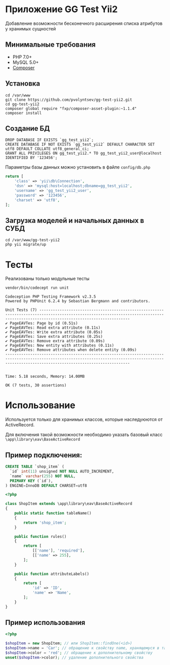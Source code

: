 # Приложение GG Test Yii2 #

Добавление возможности бесконечного расширения списка атрибутов у хранимых сущностей

## Минимальные требования
- PHP 7.0+
- MySQL 5.0+
- [Composer](https://getcomposer.org/download/)


## Установка

```
cd /var/www
git clone https://github.com/pvolyntsev/gg-test-yii2.git
cd gg-test-yii2
composer global require "fxp/composer-asset-plugin:~1.1.4"
composer install
```

## Создание БД
```
DROP DATABASE IF EXISTS `gg_test_yii2`;
CREATE DATABASE IF NOT EXISTS `gg_test_yii2` DEFAULT CHARACTER SET utf8 DEFAULT COLLATE utf8_general_ci;
GRANT ALL PRIVILEGES ON gg_test_yii2.* TO gg_test_yii2_user@localhost IDENTIFIED BY '123456';
```

Параметры базы данных можно установить в файле `config/db.php`
```php
return [
    'class' => 'yii\db\Connection',
    'dsn' => 'mysql:host=localhost;dbname=gg_test_yii2',
    'username' => 'gg_test_yii2_user',
    'password' => '123456',
    'charset' => 'utf8',
];
```


## Загрузка моделей и начальных данных в СУБД
```
cd /var/www/gg-test-yii2
php yii migrate/up
```


# Тесты

Реализованы только модульные тесты

```
vendor/bin/codecept run unit
```

```
Codeception PHP Testing Framework v2.3.5
Powered by PHPUnit 6.2.4 by Sebastian Bergmann and contributors.

Unit Tests (7) ------------------------------------------------------------------------------------------------------------------------------------------------------------------------------------
✔ PageEAVTes: Page by id (0.51s)
✔ PageEAVTes: Read extra attribute (0.11s)
✔ PageEAVTes: Write extra attribute (0.05s)
✔ PageEAVTes: Save extra attributes (0.25s)
✔ PageEAVTes: Remove extra attribute (0.09s)
✔ PageEAVTes: New entity with attributes (0.11s)
✔ PageEAVTes: Remove attributes when delete entity (0.09s)
---------------------------------------------------------------------------------------------------------------------------------------------------------------------------------------------------


Time: 5.18 seconds, Memory: 14.00MB

OK (7 tests, 30 assertions)
```

# Использование

Используется только для хранимых классов, которые наследуюются от ActiveRecord.

Для включения такой возможности необходимо указать базовый класс `\app\library\eav\BaseActiveRecord`

## Пример подключения:

```sql
CREATE TABLE `shop_item` (
  `id` int(11) unsigned NOT NULL AUTO_INCREMENT,
  `name` varchar(255) NOT NULL,
  PRIMARY KEY (`id`),
) ENGINE=InnoDB DEFAULT CHARSET=utf8
```

```php
<?php

class ShopItem extends \app\library\eav\BaseActiveRecord
{
    public static function tableName()
    {
        return 'shop_item';
    }

    public function rules()
    {
        return [
            [['name'], 'required'],
            [['name' => 255],
        ];
    }

    public function attributeLabels()
    {
        return [
            'id' => 'ID',
            'name' => 'Name',
        ];
    }
}
```

## Пример использования

```php
<?php

$shopItem = new ShopItem; // или ShopItem::findOne(<id>)
$shopItem->name = 'Car'; // обращение к свойству name, хранящемуся в таблице `shop_item`
$shopItem->color = 'red'; // обращение к дополнительному свойству
unset($shopItem->color); // удаление дополнительного свойства
```